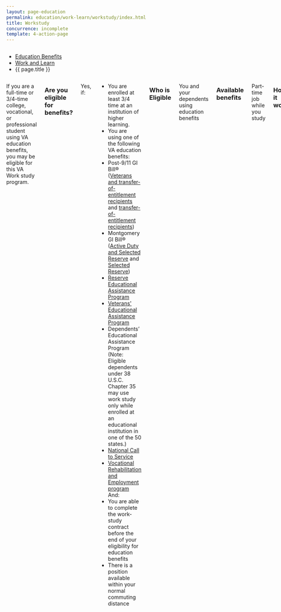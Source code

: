 ```yaml
---
layout: page-education
permalink: education/work-learn/workstudy/index.html
title: Workstudy
concurrence: incomplete
template: 4-action-page
---
```


<div class="splash" markdown="0">
<div class="row" markdown="0">
<div class="small-12 columns" markdown="0">

<ul class="breadcrumbs" role="menubar" aria-label="Primary">
<li class="parent"><a href="{{ site.url }}/education/">Education Benefits</a></li>
<li class="parent"><a href="{{ site.url }}/education/work-learn/">Work and Learn</a></li>
<li class="active">{{ page.title }}</li>
</ul>

</div>
</div>
</div>

<div class="main" role="main" markdown="0">

<!--<div class="action-bar">
  <div class="row">
    <div class="small-12 columns">
      
    </div>
  </div>  
</div>-->

<div class="section one" markdown="0">
<div class="primary" markdown="0">
<div class="row" markdown="0">
<div class="small-12 columns" markdown="1">

If you are a full-time or 3/4-time college, vocational, or professional student using VA education benefits, you  may be eligible for this VA Work study program. 


### Are you eligible for benefits?

Yes, if:
- You are enrolled at least 3/4 time at an institution of higher learning.
- You are using one of the following VA education benefits: 
- Post-9/11 GI Bill® ([Veterans and transfer-of-entitlement recipients](http://www.benefits.va.gov/gibill/post911_gibill.asp) and [transfer-of-entitlement recipients](http://www.benefits.va.gov/gibill/post911_transfer.asp))
- Montgomery GI Bill® ([Active Duty and Selected Reserve](http://www.benefits.va.gov/gibill/mgib_ad.asp) and [Selected Reserve](http://www.benefits.va.gov/gibill/mgib_sr.asp))
- [Reserve Educational Assistance Program](http://www.benefits.va.gov/gibill/reap.asp)
- [Veterans' Educational Assistance Program](http://www.benefits.va.gov/gibill/veap.asp) 
- Dependents’ Educational Assistance Program (Note: Eligible dependents under 38 U.S.C. Chapter 35 may use work study only while enrolled at an educational institution in one of the 50 states.)
- [National Call to Service](http://www.benefits.va.gov/gibill/national_call_to_service.asp) 
- [Vocational Rehabilitation and Employment program](http://www.benefits.va.gov/vocrehab/index.asp) 
And:
- You are able to complete the work-study contract before the end of your eligibility for education benefits
- There is a position available within your normal commuting distance

	
### Who is Eligible
You and your dependents using education benefits

### Available benefits
Part-time job while you study

### How it works
The number of applicants selected will depend on the availability of VA-related work at your school or at VA facilities in your area. Veterans with service-connected disabilities of at least 30% may be given priority consideration.

### Learn More
-	Download a copy of the [application form](http://www.vba.va.gov/pubs/forms/VBA-22-8691-ARE.pdf) here. 
-	Contact the [Regional Processing Office](http://www.benefits.va.gov/gibill/regional_processing.asp), which handles your claim. 

### Services you perform under a VA work-study program must be related to VA work, such as:
- Working at a VA facility.
- Working at Department of Defense, Coast Guard, or National Guard facilities relating to the administration of the Montgomery GI Bill Selected Reserve or the Reserve Educational Assistance Program.
- Working at a state Veterans agency to help Veterans obtain Vocation Rehabilitation and Employment benefits.
- Working at a Center of Excellence for Veteran Student Success to support and coordinate academic, financial, physical, and social needs of Veteran students.
- Working in a cooperative program carried out jointly by VA and an institution of higher learning.
- Working in any Veterans-related position in an institution of higher learning, such as providing assistance to Veteran students with general inquiries about Veteran benefits, processing necessary documents, or maintaining and organizing Veteran-related files

### How Much Will I Earn?

You’ll earn an hourly wage equal to the federal minimum wage or your state minimum wage, whichever is greater. If you’re in a work-study job at a college or university, your school may pay you the difference between the amount VA pays and the amount the school normally pays other work-study students doing the same job.

You may elect to be paid in advance for 40% of the number of hours in your work-study agreement, or for 50 hours, whichever is fewer. After you’ve completed the hours covered by your first payment, VA will pay you each time you complete 50 hours of service or bi-weekly, whichever comes first.

You may work during or between periods of enrollment. The total number of hours you work during your enrollment can’t be more than 25 times the number of weeks in your enrollment period.



</div>
</div>
</div>

</div>
